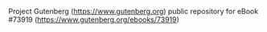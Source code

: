 Project Gutenberg (https://www.gutenberg.org) public repository for eBook #73919 (https://www.gutenberg.org/ebooks/73919)
